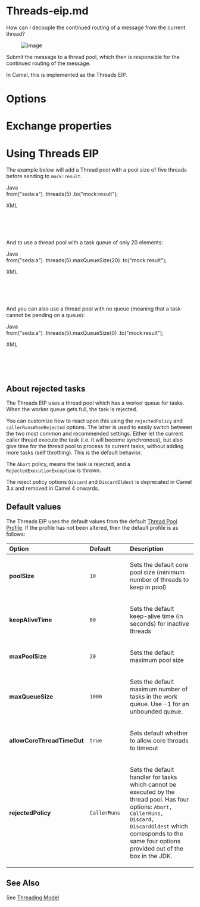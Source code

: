 # Threads-eip.md

How can I decouple the continued routing of a message from the current
thread?

<figure>
<img src="eip/MessagingAdapterIcon.gif" alt="image" />
</figure>

Submit the message to a thread pool, which then is responsible for the
continued routing of the message.

In Camel, this is implemented as the Threads EIP.

# Options

# Exchange properties

# Using Threads EIP

The example below will add a Thread pool with a pool size of five
threads before sending to `mock:result`.

Java  
from("seda:a")
.threads(5)
.to("mock:result");

XML  
<route>  
<from uri="seda:a"/>  
<threads poolSize="5"/>  
<to uri="mock:result"/>  
</route>

And to use a thread pool with a task queue of only 20 elements:

Java  
from("seda:a")
.threads(5).maxQueueSize(20)
.to("mock:result");

XML  
<route>  
<from uri="seda:a"/>  
<threads poolSize="5" maxQueueSize="20"/>  
<to uri="mock:result"/>  
</route>

And you can also use a thread pool with no queue (meaning that a task
cannot be pending on a queue):

Java  
from("seda:a")
.threads(5).maxQueueSize(0)
.to("mock:result");

XML  
<route>  
<from uri="seda:a"/>  
<threads poolSize="5" maxQueueSize="0"/>  
<to uri="mock:result"/>  
</route>

## About rejected tasks

The Threads EIP uses a thread pool which has a worker queue for tasks.
When the worker queue gets full, the task is rejected.

You can customize how to react upon this using the `rejectedPolicy` and
`callerRunsWhenRejected` options. The latter is used to easily switch
between the two most common and recommended settings. Either let the
current caller thread execute the task (i.e. it will become
synchronous), but also give time for the thread pool to process its
current tasks, without adding more tasks (self throttling). This is the
default behavior.

The `Abort` policy, means the task is rejected, and a
`RejectedExecutionException` is thrown.

The reject policy options `Discard` and `DiscardOldest` is deprecated in
Camel 3.x and removed in Camel 4 onwards.

## Default values

The Threads EIP uses the default values from the default [Thread Pool
Profile](#manual:ROOT:threading-model.adoc). If the profile has not been
altered, then the default profile is as follows:

<table>
<colgroup>
<col style="width: 24%" />
<col style="width: 24%" />
<col style="width: 50%" />
</colgroup>
<thead>
<tr class="header">
<th style="text-align: left;">Option</th>
<th style="text-align: left;">Default</th>
<th style="text-align: left;">Description</th>
</tr>
</thead>
<tbody>
<tr class="odd">
<td style="text-align: left;"><p><strong>poolSize</strong></p></td>
<td style="text-align: left;"><p><code>10</code></p></td>
<td style="text-align: left;"><p>Sets the default core pool size
(minimum number of threads to keep in pool)</p></td>
</tr>
<tr class="even">
<td style="text-align: left;"><p><strong>keepAliveTime</strong></p></td>
<td style="text-align: left;"><p><code>60</code></p></td>
<td style="text-align: left;"><p>Sets the default keep-alive time (in
seconds) for inactive threads</p></td>
</tr>
<tr class="odd">
<td style="text-align: left;"><p><strong>maxPoolSize</strong></p></td>
<td style="text-align: left;"><p><code>20</code></p></td>
<td style="text-align: left;"><p>Sets the default maximum pool
size</p></td>
</tr>
<tr class="even">
<td style="text-align: left;"><p><strong>maxQueueSize</strong></p></td>
<td style="text-align: left;"><p><code>1000</code></p></td>
<td style="text-align: left;"><p>Sets the default maximum number of
tasks in the work queue. Use -1 for an unbounded queue.</p></td>
</tr>
<tr class="odd">
<td
style="text-align: left;"><p><strong>allowCoreThreadTimeOut</strong></p></td>
<td style="text-align: left;"><p><code>true</code></p></td>
<td style="text-align: left;"><p>Sets default whether to allow core
threads to timeout</p></td>
</tr>
<tr class="even">
<td
style="text-align: left;"><p><strong>rejectedPolicy</strong></p></td>
<td style="text-align: left;"><p><code>CallerRuns</code></p></td>
<td style="text-align: left;"><p>Sets the default handler for tasks
which cannot be executed by the thread pool. Has four options:
<code>Abort, CallerRuns, Discard, DiscardOldest</code> which corresponds
to the same four options provided out of the box in the JDK.</p></td>
</tr>
</tbody>
</table>

## See Also

See [Threading Model](#manual:ROOT:threading-model.adoc)
